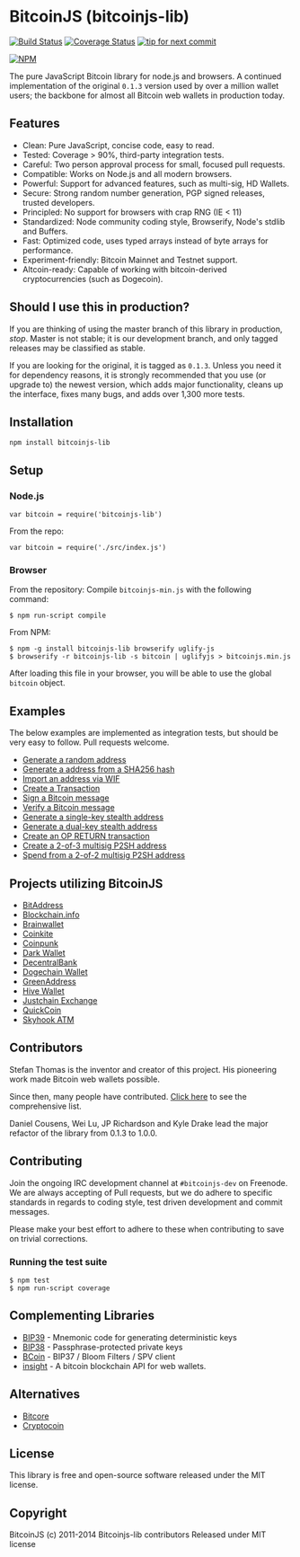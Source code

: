 # BitcoinJS (bitcoinjs-lib)

[![Build Status](https://travis-ci.org/bitcoinjs/bitcoinjs-lib.png?branch=master)](https://travis-ci.org/bitcoinjs/bitcoinjs-lib)
[![Coverage Status](https://coveralls.io/repos/bitcoinjs/bitcoinjs-lib/badge.png)](https://coveralls.io/r/bitcoinjs/bitcoinjs-lib)
[![tip for next commit](http://tip4commit.com/projects/735.svg)](http://tip4commit.com/projects/735)

[![NPM](https://nodei.co/npm/bitcoinjs-lib.png)](https://nodei.co/npm/bitcoinjs-lib/)

The pure JavaScript Bitcoin library for node.js and browsers.
A continued implementation of the original `0.1.3` version used by over a million wallet users; the backbone for almost all Bitcoin web wallets in production today.


## Features

- Clean: Pure JavaScript, concise code, easy to read.
- Tested: Coverage > 90%, third-party integration tests.
- Careful: Two person approval process for small, focused pull requests.
- Compatible: Works on Node.js and all modern browsers.
- Powerful: Support for advanced features, such as multi-sig, HD Wallets.
- Secure: Strong random number generation, PGP signed releases, trusted developers.
- Principled: No support for browsers with crap RNG (IE < 11)
- Standardized: Node community coding style, Browserify, Node's stdlib and Buffers.
- Fast: Optimized code, uses typed arrays instead of byte arrays for performance.
- Experiment-friendly: Bitcoin Mainnet and Testnet support.
- Altcoin-ready: Capable of working with bitcoin-derived cryptocurrencies (such as Dogecoin).


## Should I use this in production?

If you are thinking of using the master branch of this library in production, *stop*.
Master is not stable; it is our development branch, and only tagged releases may be classified as stable.

If you are looking for the original, it is tagged as `0.1.3`. Unless you need it for dependency reasons, it is strongly recommended that you use (or upgrade to) the newest version, which adds major functionality, cleans up the interface, fixes many bugs, and adds over 1,300 more tests.


## Installation

`npm install bitcoinjs-lib`


## Setup

### Node.js

    var bitcoin = require('bitcoinjs-lib')

From the repo:

    var bitcoin = require('./src/index.js')


### Browser

From the repository: Compile `bitcoinjs-min.js` with the following command:

    $ npm run-script compile

From NPM:

    $ npm -g install bitcoinjs-lib browserify uglify-js
    $ browserify -r bitcoinjs-lib -s bitcoin | uglifyjs > bitcoinjs.min.js

After loading this file in your browser, you will be able to use the global `bitcoin` object.


## Examples

The below examples are implemented as integration tests, but should be very easy to follow.  Pull requests welcome.

- [Generate a random address](https://github.com/bitcoinjs/bitcoinjs-lib/blob/master/test/integration/basic.js#L8)
- [Generate a address from a SHA256 hash](https://github.com/bitcoinjs/bitcoinjs-lib/blob/master/test/integration/basic.js#L20)
- [Import an address via WIF](https://github.com/bitcoinjs/bitcoinjs-lib/blob/master/test/integration/basic.js#L29)
- [Create a Transaction](https://github.com/bitcoinjs/bitcoinjs-lib/blob/master/test/integration/basic.js#L36)
- [Sign a Bitcoin message](https://github.com/bitcoinjs/bitcoinjs-lib/blob/master/test/integration/advanced.js#L9)
- [Verify a Bitcoin message](https://github.com/bitcoinjs/bitcoinjs-lib/blob/master/test/integration/advanced.js#L17)
- [Generate a single-key stealth address](https://github.com/bitcoinjs/bitcoinjs-lib/blob/master/test/integration/advanced.js#L25)
- [Generate a dual-key stealth address](https://github.com/bitcoinjs/bitcoinjs-lib/blob/master/test/integration/advanced.js#L58)
- [Create an OP RETURN transaction](https://github.com/bitcoinjs/bitcoinjs-lib/blob/master/test/integration/advanced.js#L60)
- [Create a 2-of-3 multisig P2SH address](https://github.com/bitcoinjs/bitcoinjs-lib/blob/master/test/integration/multisig.js#L8)
- [Spend from a 2-of-2 multisig P2SH address](https://github.com/bitcoinjs/bitcoinjs-lib/blob/master/test/integration/multisig.js#L22)


## Projects utilizing BitcoinJS

- [BitAddress](https://www.bitaddress.org)
- [Blockchain.info](https://blockchain.info/wallet)
- [Brainwallet](https://brainwallet.github.io)
- [Coinkite](https://coinkite.com)
- [Coinpunk](https://coinpunk.com)
- [Dark Wallet](https://darkwallet.unsystem.net)
- [DecentralBank](http://decentralbank.co)
- [Dogechain Wallet](https://dogechain.info)
- [GreenAddress](https://greenaddress.it)
- [Hive Wallet](https://www.hivewallet.com)
- [Justchain Exchange](https://justcoin.com)
- [QuickCoin](https://wallet.quickcoin.co)
- [Skyhook ATM](http://projectskyhook.com)


## Contributors

Stefan Thomas is the inventor and creator of this project. His pioneering work made Bitcoin web wallets possible.

Since then, many people have contributed. [Click here](https://github.com/bitcoinjs/bitcoinjs-lib/graphs/contributors) to see the comprehensive list.

Daniel Cousens, Wei Lu, JP Richardson and Kyle Drake lead the major refactor of the library from 0.1.3 to 1.0.0.


## Contributing

Join the ongoing IRC development channel at `#bitcoinjs-dev` on Freenode.
We are always accepting of Pull requests, but we do adhere to specific standards in regards to coding style, test driven development and commit messages.

Please make your best effort to adhere to these when contributing to save on trivial corrections.


### Running the test suite

    $ npm test
    $ npm run-script coverage


## Complementing Libraries

- [BIP39](https://github.com/weilu/bip39) - Mnemonic code for generating deterministic keys
- [BIP38](https://github.com/cryptocoinjs/bip38) - Passphrase-protected private keys
- [BCoin](https://github.com/indutny/bcoin) - BIP37 / Bloom Filters / SPV client
- [insight](https://github.com/bitpay/insight) - A bitcoin blockchain API for web wallets.


## Alternatives

- [Bitcore](https://github.com/bitpay/bitcore)
- [Cryptocoin](https://github.com/cryptocoinjs/cryptocoin)


## License

This library is free and open-source software released under the MIT license.


## Copyright

BitcoinJS (c) 2011-2014 Bitcoinjs-lib contributors
Released under MIT license
